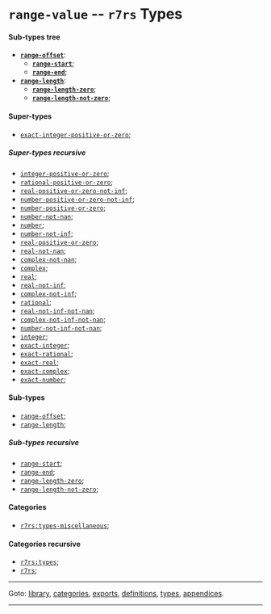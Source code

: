 

<a id='type__r7rs__range-value'></a>

# `range-value` -- `r7rs` Types


<a id='type__r7rs__range-value__sub-types-tree'></a>

#### Sub-types tree

* **[`range-offset`](../../r7rs/types/range-offset.md#type__r7rs__range-offset)**:
  * **[`range-start`](../../r7rs/types/range-start.md#type__r7rs__range-start)**;
  * **[`range-end`](../../r7rs/types/range-end.md#type__r7rs__range-end)**;
* **[`range-length`](../../r7rs/types/range-length.md#type__r7rs__range-length)**:
  * **[`range-length-zero`](../../r7rs/types/range-length-zero.md#type__r7rs__range-length-zero)**;
  * **[`range-length-not-zero`](../../r7rs/types/range-length-not-zero.md#type__r7rs__range-length-not-zero)**;


<a id='type__r7rs__range-value__super-types'></a>

#### Super-types

 * [`exact-integer-positive-or-zero`](../../r7rs/types/exact-integer-positive-or-zero.md#type__r7rs__exact-integer-positive-or-zero);


<a id='type__r7rs__range-value__super-types-recursive'></a>

##### Super-types recursive

 * [`integer-positive-or-zero`](../../r7rs/types/integer-positive-or-zero.md#type__r7rs__integer-positive-or-zero);
 * [`rational-positive-or-zero`](../../r7rs/types/rational-positive-or-zero.md#type__r7rs__rational-positive-or-zero);
 * [`real-positive-or-zero-not-inf`](../../r7rs/types/real-positive-or-zero-not-inf.md#type__r7rs__real-positive-or-zero-not-inf);
 * [`number-positive-or-zero-not-inf`](../../r7rs/types/number-positive-or-zero-not-inf.md#type__r7rs__number-positive-or-zero-not-inf);
 * [`number-positive-or-zero`](../../r7rs/types/number-positive-or-zero.md#type__r7rs__number-positive-or-zero);
 * [`number-not-nan`](../../r7rs/types/number-not-nan.md#type__r7rs__number-not-nan);
 * [`number`](../../r7rs/types/number.md#type__r7rs__number);
 * [`number-not-inf`](../../r7rs/types/number-not-inf.md#type__r7rs__number-not-inf);
 * [`real-positive-or-zero`](../../r7rs/types/real-positive-or-zero.md#type__r7rs__real-positive-or-zero);
 * [`real-not-nan`](../../r7rs/types/real-not-nan.md#type__r7rs__real-not-nan);
 * [`complex-not-nan`](../../r7rs/types/complex-not-nan.md#type__r7rs__complex-not-nan);
 * [`complex`](../../r7rs/types/complex.md#type__r7rs__complex);
 * [`real`](../../r7rs/types/real.md#type__r7rs__real);
 * [`real-not-inf`](../../r7rs/types/real-not-inf.md#type__r7rs__real-not-inf);
 * [`complex-not-inf`](../../r7rs/types/complex-not-inf.md#type__r7rs__complex-not-inf);
 * [`rational`](../../r7rs/types/rational.md#type__r7rs__rational);
 * [`real-not-inf-not-nan`](../../r7rs/types/real-not-inf-not-nan.md#type__r7rs__real-not-inf-not-nan);
 * [`complex-not-inf-not-nan`](../../r7rs/types/complex-not-inf-not-nan.md#type__r7rs__complex-not-inf-not-nan);
 * [`number-not-inf-not-nan`](../../r7rs/types/number-not-inf-not-nan.md#type__r7rs__number-not-inf-not-nan);
 * [`integer`](../../r7rs/types/integer.md#type__r7rs__integer);
 * [`exact-integer`](../../r7rs/types/exact-integer.md#type__r7rs__exact-integer);
 * [`exact-rational`](../../r7rs/types/exact-rational.md#type__r7rs__exact-rational);
 * [`exact-real`](../../r7rs/types/exact-real.md#type__r7rs__exact-real);
 * [`exact-complex`](../../r7rs/types/exact-complex.md#type__r7rs__exact-complex);
 * [`exact-number`](../../r7rs/types/exact-number.md#type__r7rs__exact-number);


<a id='type__r7rs__range-value__sub-types'></a>

#### Sub-types

 * [`range-offset`](../../r7rs/types/range-offset.md#type__r7rs__range-offset);
 * [`range-length`](../../r7rs/types/range-length.md#type__r7rs__range-length);


<a id='type__r7rs__range-value__sub-types-recursive'></a>

##### Sub-types recursive

 * [`range-start`](../../r7rs/types/range-start.md#type__r7rs__range-start);
 * [`range-end`](../../r7rs/types/range-end.md#type__r7rs__range-end);
 * [`range-length-zero`](../../r7rs/types/range-length-zero.md#type__r7rs__range-length-zero);
 * [`range-length-not-zero`](../../r7rs/types/range-length-not-zero.md#type__r7rs__range-length-not-zero);


<a id='type__r7rs__range-value__categories'></a>

#### Categories

 * [`r7rs:types-miscellaneous`](../../r7rs/categories/r7rs_3a_types-miscellaneous.md#category__r7rs__r7rs_3a_types-miscellaneous);


<a id='type__r7rs__range-value__categories-recursive'></a>

#### Categories recursive

 * [`r7rs:types`](../../r7rs/categories/r7rs_3a_types.md#category__r7rs__r7rs_3a_types);
 * [`r7rs`](../../r7rs/categories/r7rs.md#category__r7rs__r7rs);

----

Goto: [library](../../r7rs/_index.md#library__r7rs), [categories](../../r7rs/categories/_index.md#toc__r7rs__categories), [exports](../../r7rs/exports/_index.md#toc__r7rs__exports), [definitions](../../r7rs/definitions/_index.md#toc__r7rs__definitions), [types](../../r7rs/types/_index.md#toc__r7rs__types), [appendices](../../r7rs/appendices/_index.md#toc__r7rs__appendices).

----


